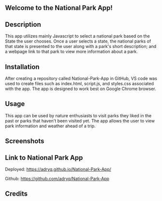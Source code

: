## Welcome to the National Park App!

## Description
This app utilizes mainly Javascript to select a national park based on the State the user chooses. Once a user selects a state, the national parks of that state is presented to the user along with a park's short description; and a webpage link to that park to view more information about a park.

## Installation
After creating a repository called National-Park-App in GitHub, VS code was used to create files such as index.html, script.js, and styles.css associated with the app. The app is designed to work best on Google Chrome browser.

## Usage
This app can be used by nature enthusiasts to visit parks they liked in the past or parks that haven't been visited yet. The app allows the user to view park information and weather ahead of a trip.

## Screenshots

## Link to National Park App

Deployed: https://adryq.github.io/National-Park-App/

Github: https://github.com/adryq/National-Park-App

## Credits

